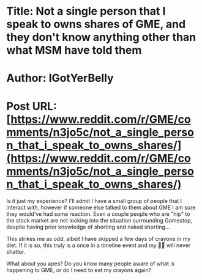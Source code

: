 # Title: Not a single person that I speak to owns shares of GME, and they don't know anything other than what MSM have told them
# Author: IGotYerBelly
# Post URL: [https://www.reddit.com/r/GME/comments/n3jo5c/not_a_single_person_that_i_speak_to_owns_shares/](https://www.reddit.com/r/GME/comments/n3jo5c/not_a_single_person_that_i_speak_to_owns_shares/)


Is it just my experience? I'll admit I have a small group of people that I interact with, however if someone else talked to them about GME I am sure they would've had some reaction. Even a couple people who are "hip" to the stock market are not looking into the situation surrounding Gamestop, despite having prior knowledge of shorting and naked shorting...

This strikes me as odd, albeit I have skipped a few days of crayons in my diet. If it is so, this truly is a once in a timeline event and my 💎🙌 will never shatter.

What about you apes? Do you know many people aware of what is happening to GME, or do I need to eat my crayons again?